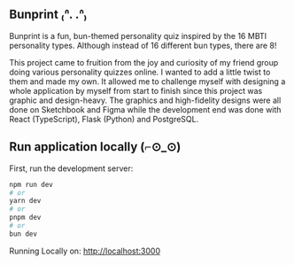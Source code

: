 ## Bunprint ₍ᐢ. .ᐢ₎
Bunprint is a fun, bun-themed personality quiz inspired by the 16 MBTI personality types. Although instead of 16 different bun types, there are 8!

This project came to fruition from the joy and curiosity of my friend group doing various personality quizzes online. I wanted to add a little twist to them and made my own. It allowed me to challenge myself with designing a whole application by myself from start to finish since this project was graphic and design-heavy. The graphics and high-fidelity designs were all done on Sketchbook and Figma while the development end was done with React (TypeScript), Flask (Python) and PostgreSQL.  

## Run application locally (⌐⊙_⊙)

First, run the development server:

```bash
npm run dev
# or
yarn dev
# or
pnpm dev
# or
bun dev
```

Running Locally on: [http://localhost:3000](http://localhost:3000) 
